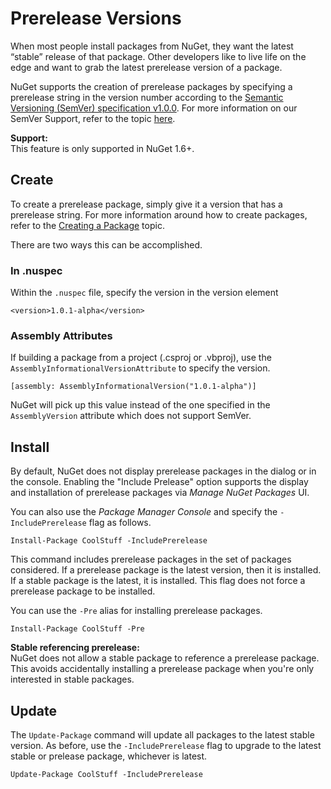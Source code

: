 ﻿# Prerelease Versions

When most people install packages from NuGet, they want the latest “stable” release of that package. 
Other developers like to live life on the edge and want to grab the latest prerelease version of a package. 

NuGet supports the creation of prerelease packages by specifying a prerelease string in the version number according to the [Semantic Versioning (SemVer) specification v1.0.0](http://semver.org/spec/v1.0.0.html). For more information on our SemVer Support, refer to the topic [here](/ndocs/create-packages/semver-support).

<div class="block-callout-info">
    <strong>Support:</strong><br>
    This feature is only supported in NuGet 1.6+.
</div>

## Create

To create a prerelease package, simply give it a version that has a prerelease string. For more information around how to create packages, refer to the [Creating a Package](/ndocs/create-packages/creating-a-package) topic. 

There are two ways this can be accomplished.

### In .nuspec

Within the `.nuspec` file, specify the version in the version element

    <version>1.0.1-alpha</version>

### Assembly Attributes

If building a package from a project (.csproj or .vbproj), use the `AssemblyInformationalVersionAttribute` to specify the version.

    [assembly: AssemblyInformationalVersion("1.0.1-alpha")]

NuGet will pick up this value instead of the one specified in the `AssemblyVersion` attribute which does not support SemVer.

## Install

By default, NuGet does not display prerelease packages in the dialog or in the console. Enabling the "Include Prelease" option supports the display and installation of prerelease packages via _Manage NuGet Packages_ UI.

You can also use the _Package Manager Console_ and specify the `-IncludePrerelease` flag as follows.

    Install-Package CoolStuff -IncludePrerelease

This command includes prerelease packages in the set of packages considered. If a prerelease package is 
the latest version, then it is installed. If a stable package is the latest, it is installed. This flag 
does not force a prerelease package to be installed.

You can use the `-Pre` alias for installing prerelease packages.

    Install-Package CoolStuff -Pre

<div class="block-callout-info">
    <strong>Stable referencing prerelease:</strong><br>
    NuGet does not allow a stable package to reference a prerelease package. This avoids accidentally installing 
    a prerelease package when you're only interested in stable packages.
</div>

## Update

The `Update-Package` command will update all packages to the latest stable version. As before, use the 
`-IncludePrerelease` flag to upgrade to the latest stable or prelease package, whichever is latest.

    Update-Package CoolStuff -IncludePrerelease
